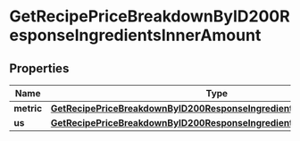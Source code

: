 

# GetRecipePriceBreakdownByID200ResponseIngredientsInnerAmount


## Properties

| Name | Type | Description | Notes |
|------------ | ------------- | ------------- | -------------|
|**metric** | [**GetRecipePriceBreakdownByID200ResponseIngredientsInnerAmountMetric**](GetRecipePriceBreakdownByID200ResponseIngredientsInnerAmountMetric.md) |  |  |
|**us** | [**GetRecipePriceBreakdownByID200ResponseIngredientsInnerAmountMetric**](GetRecipePriceBreakdownByID200ResponseIngredientsInnerAmountMetric.md) |  |  |



